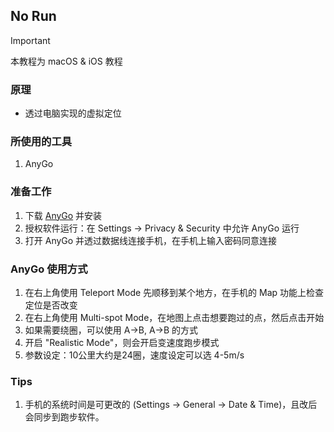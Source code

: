 ## No Run

> [!IMPORTANT]
> 本教程为 macOS & iOS 教程


### 原理
- 透过电脑实现的虚拟定位

### 所使用的工具
1. AnyGo

### 准备工作
1. 下载 [AnyGo](https://filecr.com/macos/anygo-itoolab/) 并安装
2. 授权软件运行：在 Settings -> Privacy & Security 中允许 AnyGo 运行
3. 打开 AnyGo 并透过数据线连接手机，在手机上输入密码同意连接

### AnyGo 使用方式
1. 在右上角使用 Teleport Mode 先顺移到某个地方，在手机的 Map 功能上检查定位是否改变
2. 在右上角使用 Multi-spot Mode，在地图上点击想要跑过的点，然后点击开始
3. 如果需要绕圈，可以使用 A->B, A->B 的方式
4. 开启 "Realistic Mode"，则会开启变速度跑步模式
5. 参数设定：10公里大约是24圈，速度设定可以选 4-5m/s

### Tips
1. 手机的系统时间是可更改的 (Settings -> General -> Date & Time)，且改后会同步到跑步软件。